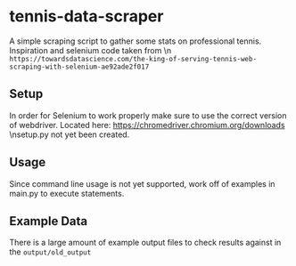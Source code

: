 # tennis-data-scraper

A simple scraping script to gather some stats on professional tennis. Inspiration and selenium code taken from \n
`https://towardsdatascience.com/the-king-of-serving-tennis-web-scraping-with-selenium-ae92ade2f017`

## Setup

In order for Selenium to work properly make sure to use the correct version of webdriver. Located here: https://chromedriver.chromium.org/downloads
\nsetup.py not yet been created.

## Usage

Since command line usage is not yet supported, work off of examples in main.py to execute statements.

## Example Data

There is a large amount of example output files to check results against in the `output/old_output`
